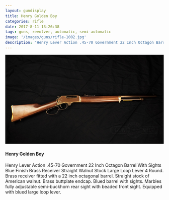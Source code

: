 ```yaml
---
layout: gundisplay
title: Henry Golden Boy
categories: rifle
date: 2017-8-11 13:26:38
tags: guns, revolver, automatic, semi-automatic
image: '/images/guns/rifle-1002.jpg'
description: 'Henry Lever Action .45-70 Government 22 Inch Octagon Barrel With Sights Blue Finish Brass Receiver Straight Walnut Stock Large Loop Lever 4 Round. Brass receiver fitted with a 22 inch octagonal barrel.'
---
```


<div>
<img src="/images/guns/rifle-1002.jpg" alt="Henry Golden Boy" />
</div>

#### Henry Golden Boy
Henry Lever Action .45-70 Government 22 Inch Octagon Barrel With Sights Blue Finish Brass Receiver Straight Walnut Stock Large Loop Lever 4 Round. Brass receiver fitted with a 22 inch octagonal barrel. Straight stock of American walnut. Brass buttplate endcap. Blued barrel with sights. Marbles fully adjustable semi-buckhorn rear sight with beaded front sight. Equipped with blued large loop lever.
